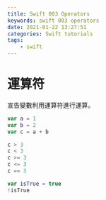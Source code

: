 ```yaml
---
title: Swift 003 Operators
keywords: swift 003 operators
date: 2021-01-22 13:27:51
categories: Swift tutorials
tags:
    - swift
---
```

# 運算符
宣告變數利用運算符進行運算。
<!-- more -->
```swift
var a = 1
var b = 2
var c = a + b

c > 3
c < 3
c >= 3
c <= 3
c == 3

var isTrue = true
!isTrue
```